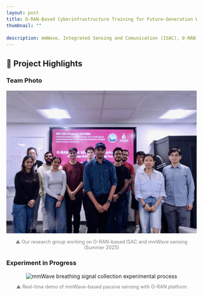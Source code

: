 ```yaml
---
layout: post
title: O-RAN-Based Cyberinfrastructure Training for Future-Generation Wireless Communication and Sensing
thumbnail: ""

description: mmWave, Integrated Sensing and Comunication (ISAC), O-RAN.
---
```


## 📸 Project Highlights

### Team Photo  
<div style="text-align: center;">
  <img src="../img/post/2025-06-04_1.jpg" alt="Group photo of project team" width="600">
  <p style="font-size: 0.9em; color: gray;">▲ Our research group working on O-RAN-based ISAC and mmWave sensing (Summer 2025)</p>
</div>

### Experiment in Progress  
<div style="text-align: center;">
  <img src="../img/post/2025-06-04_2.JPG" alt="mmWave breathing signal collection experimental process" width="600">
  <p style="font-size: 0.9em; color: gray;">▲ Real-time demo of mmWave-based passive sensing with O-RAN platform</p>
</div>
